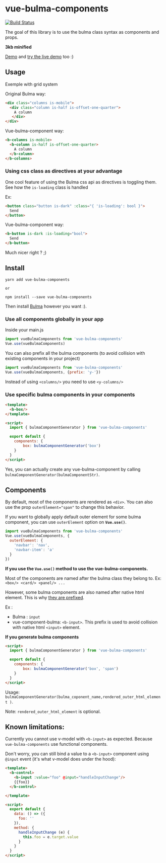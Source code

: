 # vue-bulma-components
[![Build Status](https://travis-ci.org/vouill/vue-bulma-components.svg?branch=feature%2Funit-tests)](https://travis-ci.org/vouill/vue-bulma-components)

The goal of this library is to use the bulma class syntax as components and props.

**3kb minified**

[Demo](https://teller-multisystems-48055.netlify.com) and [try the live demo](https://codesandbox.io/s/wk2w3z0zk5) too :)


## Usage
Exemple with grid system

Original Bulma way:

``` html
<div class="columns is-mobile">
  <div class="column is-half is-offset-one-quarter">
    A column
   </div>
</div>
```

Vue-bulma-component way:
```html
<b-columns is-mobile>
  <b-column is-half is-offset-one-quarter>
    A column
  </b-column>
</b-columns>
```

### Using css class as directives at your advantage

One cool feature of using the Bulma css api as directives is toggling them. See how the `is-loading` class is handled

Ex:

``` html
<button class="button is-dark" :class="{ 'is-loading': bool }">
  Send
</button>
```

Vue-bulma-component way:
``` html
<b-button is-dark :is-loading="bool">
  Send
</b-button>
```

Much nicer right ? ;)

## Install

```shell
yarn add vue-bulma-components

or

npm install --save vue-bulma-components
```

Then install [Bulma](http://bulma.io/documentation/overview/start/) however you want :).


### Use all components globally in your app
Inside your main.js

```javascript
import vueBulmaComponents from 'vue-bulma-components'
Vue.use(vueBulmaComponents)
```

You can also prefix all the bulma components (to avoid collision with existing components in your project)

 ```javascript
 import vueBulmaComponents from 'vue-bulma-components'
 Vue.use(vueBulmaComponents, {prefix: 'y-'})
 ```

 Instead of using `<columns/>` you need to use `<y-columns/>`
### Use specific bulma components in your components

``` html
<template>
  <b-box/>
</template>

<script>
  import { bulmaComponentGenerator } from 'vue-bulma-components'

  export default {
    components: {
        box: bulmaComponentGenerator('box')
    }
  }
</script>
```

Yes, you can actually create any vue-bulma-component by calling `bulmaComponentGenerator(bulmaComponentStr)`.

## Components

By default, most of the components are rendered as `<div>`. You can also use the prop `outerElement="span"` to change this behavior.

If you want to globally apply default outer element for some bulma component, you can use `outerElement` option on **`Vue.use()`**.

```javascript
import vueBulmaComponents from 'vue-bulma-components'
Vue.use(vueBulmaComponents, {
  outerElement: {
    'navbar': 'nav',
    'navbar-item': 'a'
  }
})
```

**If you use the `Vue.use()` method to use the vue-bulma-components.**

Most of the components are named after the bulma class they belong to.
Ex: `<box/> <card/> <panel/> ...`

However, some bulma components are also named after native html element. This is why [they are prefixed](https://github.com/vouill/vue-bulma-components/blob/master/src/plugin/helpers.js#L24).

Ex :
- Bulma : `input`
- vue-component-bulma: `<b-input>`. This prefix is used to avoid collision with native html `<input>` element.

**If you generate bulma components**

``` html
<script>
  import { bulmaComponentGenerator } from 'vue-bulma-components'

  export default {
    components: {
        box: bulmaComponentGenerator('box', 'span')
    }
  }
</script>
```

Usage:
`bulmaComponentGenerator(bulma_coponent_name,rendered_outer_html_element )`.

Note: `rendered_outer_html_element` is optional.

## Known limitations:

Currently you cannot use v-model with `<b-input>` as expected. Because `vue-bulma-components` use functional components.

Don't worry, you can still bind a value to a `<b-input>` component using `@input` event (it's what v-model does under the hood):

```html
<template>
  <b-control>
    <b-input :value="foo" @input="handleInputChange"/>
    {{foo}}
  </b-control>

</template>

<script>
  export default {
    data: () => ({
      foo: ''
    }),
    method: {
      handleInputChange (e) {
        this.foo = e.target.value
      }
    }
  }
</script>

```


